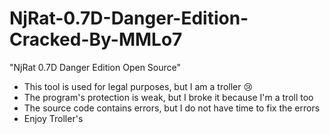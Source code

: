 # NjRat-0.7D-Danger-Edition-Cracked-By-MMLo7
"NjRat 0.7D Danger Edition Open Source"
- This tool is used for legal purposes, but I am a troller 😢
- The program's protection is weak, but I broke it because I'm a troll too
- The source code contains errors, but I do not have time to fix the errors
- Enjoy Troller's
